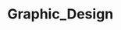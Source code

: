 # Graphic_Design


<img src="https://github.com/KelanuRanganath/Graphic_Design/blob/main/Tree%20Aman.png" height="1vh">
